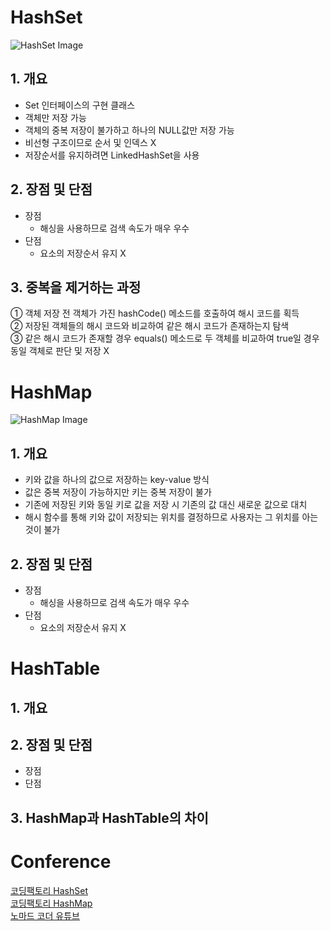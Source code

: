 # HashSet
![HashSet Image](https://img1.daumcdn.net/thumb/R1280x0/?scode=mtistory2&fname=https%3A%2F%2Fblog.kakaocdn.net%2Fdn%2Fp0lsV%2FbtqEoTQmrxr%2FGJTITDi91geD1uN9EhbXl0%2Fimg.png)
## 1. 개요
- Set 인터페이스의 구현 클래스
- 객체만 저장 가능
- 객체의 중복 저장이 불가하고 하나의 NULL값만 저장 가능
- 비선형 구조이므로 순서 및 인덱스 X
- 저장순서를 유지하려면 LinkedHashSet을 사용
## 2. 장점 및 단점
- 장점
  - 해싱을 사용하므로 검색 속도가 매우 우수
- 단점
  - 요소의 저장순서 유지 X
## 3. 중복을 제거하는 과정
① 객체 저장 전 객체가 가진 hashCode() 메소드를 호출하여 해시 코드를 획득  
② 저장된 객체들의 해시 코드와 비교하여 같은 해시 코드가 존재하는지 탐색  
③ 같은 해시 코드가 존재할 경우 equals() 메소드로 두 객체를 비교하여 true일 경우 동일 객체로 판단 및 저장 X  
#

# HashMap
![HashMap Image](https://img1.daumcdn.net/thumb/R1280x0/?scode=mtistory2&fname=https%3A%2F%2Fblog.kakaocdn.net%2Fdn%2FcfpMTT%2FbtqEvxLt6qb%2FMXYNWUvXCKfRvNWjDMZoq0%2Fimg.png)
## 1. 개요
- 키와 값을 하나의 값으로 저장하는 key-value 방식
- 값은 중복 저장이 가능하지만 키는 중복 저장이 불가
- 기존에 저장된 키와 동일 키로 값을 저장 시 기존의 값 대신 새로운 값으로 대치
- 해시 함수를 통해 키와 값이 저장되는 위치를 결정하므로 사용자는 그 위치를 아는 것이 불가
## 2. 장점 및 단점
- 장점
  - 해싱을 사용하므로 검색 속도가 매우 우수
- 단점
  - 요소의 저장순서 유지 X
#

# HashTable
## 1. 개요
## 2. 장점 및 단점
- 장점
- 단점
## 3. HashMap과 HashTable의 차이
#

# Conference
[코딩팩토리 HashSet](https://coding-factory.tistory.com/554)  
[코딩팩토리 HashMap](https://coding-factory.tistory.com/556)  
[노마드 코더 유튜브](https://www.youtube.com/watch?v=HraOg7W3VAM)  
